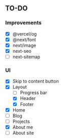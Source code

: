 ## TO-DO

### Improvements
- [x] @vercel/og
- [x] @next/font
- [x] next/image
- [x] next-seo
- [ ] next-sitemap

### UI
- [x] Skip to content button
- [x] Layout
  - [ ] Progress bar
  - [x] Header
  - [x] Footer
- [x] Home
- [ ] Blog
- [ ] Projects
- [x] About me
- [ ] About site
